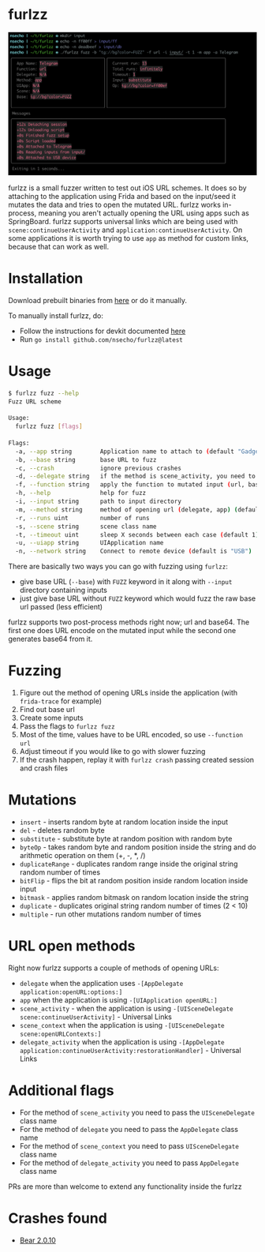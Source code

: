 # furlzz

![Running against Telegram](telegram.png)

furlzz is a small fuzzer written to test out iOS URL schemes.
It does so by attaching to the application using Frida and based on the input/seed it mutates the data 
and tries to open the mutated URL. furlzz works in-process, meaning you aren't actually opening 
the URL using apps such as SpringBoard. furlzz supports universal links which are being used with 
`scene:continueUserActivity` and `application:continueUserActivity`. On some applications it is worth trying to use `app` as method for custom links, because that 
can work as well.

# Installation

Download prebuilt binaries from [here](https://github.com/NSEcho/furlzz/releases) or do it manually.

To manually install furlzz, do:
* Follow the instructions for devkit documented [here](https://github.com/frida/frida-go)
* Run `go install github.com/nsecho/furlzz@latest`

# Usage

```bash
$ furlzz fuzz --help
Fuzz URL scheme

Usage:
  furlzz fuzz [flags]

Flags:
  -a, --app string        Application name to attach to (default "Gadget")
  -b, --base string       base URL to fuzz
  -c, --crash             ignore previous crashes
  -d, --delegate string   if the method is scene_activity, you need to specify UISceneDelegate class
  -f, --function string   apply the function to mutated input (url, base64)
  -h, --help              help for fuzz
  -i, --input string      path to input directory
  -m, --method string     method of opening url (delegate, app) (default "delegate")
  -r, --runs uint         number of runs
  -s, --scene string      scene class name
  -t, --timeout uint      sleep X seconds between each case (default 1)
  -u, --uiapp string      UIApplication name
  -n, --network string    Connect to remote device (default is "USB")
```

There are basically two ways you can go with fuzzing using `furlzz`:

* give base URL (`--base`) with `FUZZ` keyword in it along with `--input` directory containing inputs
* just give base URL without `FUZZ` keyword which would fuzz the raw base url passed (less efficient)

furlzz supports two post-process methods right now; url and base64. The first one does URL 
encode on the mutated input while the second one generates base64 from it.

# Fuzzing

1. Figure out the method of opening URLs inside the application (with `frida-trace` for example)
2. Find out base url
3. Create some inputs
4. Pass the flags to `furlzz fuzz`
5. Most of the time, values have to be URL encoded, so use `--function url`
6. Adjust timeout if you would like to go with slower fuzzing
7. If the crash happen, replay it with `furlzz crash` passing created session and crash files



# Mutations

* `insert` - inserts random byte at random location inside the input
* `del` - deletes random byte
* `substitute` - substitute byte at random position with random byte
* `byteOp` - takes random byte and random position inside the string and do arithmetic operation on them (+, -, *, /)
* `duplicateRange` - duplicates random range inside the original string random number of times
* `bitFlip` - flips the bit at random position inside random location inside input
* `bitmask` - applies random bitmask on random location inside the string
* `duplicate` - duplicates original string random number of times (2 < 10)
* `multiple` - run other mutations random number of times

# URL open methods

Right now furlzz supports a couple of methods of opening URLs:
* `delegate` when the application uses `-[AppDelegate application:openURL:options:]`
* `app` when the application is using `-[UIApplication openURL:]`
* `scene_activity` - when the application is using `-[UISceneDelegate scene:continueUserActivity]` - Universal Links
* `scene_context` when the application is using `-[UISceneDelegate scene:openURLContexts:]`
* `delegate_activity` when the application is using `-[AppDelegate application:continueUserActivity:restorationHandler]` - Universal Links

# Additional flags

* For the method of `scene_activity` you need to pass the `UISceneDelegate` class name
* For the method of `delegate` you need to pass the `AppDelegate` class name
* For the method of `scene_context` you need to pass `UISceneDelegate` class name
* For the method of `delegate_activity` you need to pass `AppDelegate` class name

PRs are more than welcome to extend any functionality inside the furlzz

# Crashes found

* [Bear 2.0.10](https://www.ns-echo.com/posts/furlzz_fuzzing_bear.html)
